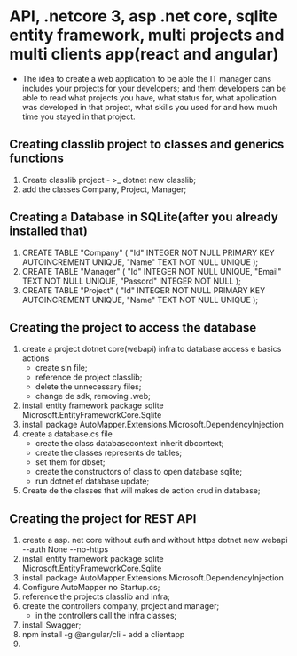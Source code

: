 
# API, .netcore 3, asp .net core, sqlite entity framework, multi projects and multi clients app(react and angular)

- The idea to create a web application to be able the IT manager cans includes your projects for your developers; and them developers can be able to read what projects you have, what status for, what application was developed in that project, what skills you used for and how much time you stayed in that project. 

## Creating classlib project to classes and generics functions
1. Create classlib project - >_ dotnet new classlib;
2. add the classes Company, Project, Manager;

## Creating a Database in SQLite(after you already installed that)
1.  CREATE TABLE "Company" ( "Id" INTEGER NOT NULL PRIMARY KEY AUTOINCREMENT UNIQUE, "Name" TEXT NOT NULL UNIQUE );
2. CREATE TABLE "Manager" ( "Id" INTEGER NOT NULL UNIQUE, "Email" TEXT NOT NULL UNIQUE, "Passord" INTEGER NOT NULL );
3. CREATE TABLE "Project" ( "Id" INTEGER NOT NULL PRIMARY KEY AUTOINCREMENT UNIQUE, "Name" TEXT NOT NULL UNIQUE );

## Creating the project to access the database

1. create a project dotnet core(webapi) infra to database access e basics actions
   - create sln file;
   - reference de project classlib;
   - delete the unnecessary files;
   - change de sdk, removing .web;
2. install entity framework package sqlite Microsoft.EntityFrameworkCore.Sqlite
3. install package AutoMapper.Extensions.Microsoft.DependencyInjection
4. create a database.cs file
   - create the class databasecontext inherit dbcontext;
   - create the classes represents de tables;
   - set them for dbset;
   - create the constructors of class to open database sqlite;
   - run dotnet ef database update;
5. Create de the classes that will makes de action crud in database;

## Creating the project for REST API

1. create a asp. net core without auth and  without https dotnet new webapi --auth None --no-https
2. install entity framework package sqlite Microsoft.EntityFrameworkCore.Sqlite
3. install package AutoMapper.Extensions.Microsoft.DependencyInjection
4. Configure AutoMapper no Startup.cs;
5. reference the projects classlib and infra;
6. create the controllers company, project and manager;
   - in the controllers call the infra classes;
7. install Swagger;
8. npm install -g @angular/cli - add a clientapp
9. 
